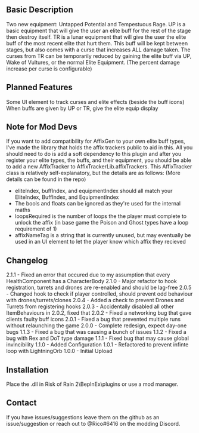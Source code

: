 Basic Description
------------
Two new equipment: Untapped Potential and Tempestuous Rage.
UP is a basic equipment that will give the user an elite buff for the rest of the stage then destroy itself.
TR is a lunar equipment that will give the user the elite buff of the most recent elite that hurt them. This buff will be kept between stages, but also comes with a curse that increases ALL damage taken.
The curses from TR can be temporarily reduced by gaining the elite buff via UP, Wake of Vultures, or the normal Elite Equipment. (The percent damage increase per curse is configurable)

Planned Features
------------
Some UI element to track curses and elite effects (beside the buff icons)
When buffs are given by UP or TR, give the elite equip display

Note for Mod Devs
------------
If you want to add compatibility for AffixGen to your own elite buff types, I've made the library that holds the affix trackers public to aid in this.
All you should need to do is add a soft dependency to this plugin and after you register your elite types, the buffs, and their equipment, you should be able to add a new AffixTracker to AffixTrackerLib.affixTrackers.
This AffixTracker class is relatively self-explanatory, but the details are as follows: (More details can be found in the repo)
- eliteIndex, buffIndex, and equipmentIndex should all match your EliteIndex, BuffIndex, and EquipmentIndex
- The bools and floats can be ignored as they're used for the internal maths
- loopsRequired is the number of loops the the player must complete to unlock the affix (in base game the Poison and Ghost types have a loop requirement of 1)
- affixNameTag is a string that is currently unused, but may eventually be used in an UI element to let the player know which affix they recieved

Changelog
------------
2.1.1 - Fixed an error that occured due to my assumption that every HealthComponent has a CharacterBody
2.1.0 - Major refactor to hook registration, turrets and drones are re-enabled and should be lag-free
2.0.5 - Changed hook to check if player controlled, should prevent odd behaviour with drones/turrets/clones
2.0.4 - Added a check to prevent Drones and Turrets from registering hooks
2.0.3 - Accidentally disabled all other ItemBehaviours in 2.0.2, fixed that
2.0.2 - Fixed a networking bug that gave clients faulty buff icons
2.0.1 - Fixed a bug that prevented multiple runs without relaunching the game
2.0.0 - Complete redesign, expect day-one bugs
1.1.3 - Fixed a bug that was causing a bunch of issues
1.1.2 - Fixed a bug with Rex and DoT type damage
1.1.1 - Fixed bug that may cause global invincibility
1.1.0 - Added Configuration
1.0.1 - Refactored to prevent infinte loop with LightningOrb
1.0.0 - Initial Upload

Installation
------------
Place the .dll in Risk of Rain 2\BepInEx\plugins or use a mod manager.

Contact
------------
If you have issues/suggestions leave them on the github as an issue/suggestion or reach out to @Rico#6416 on the modding Discord.